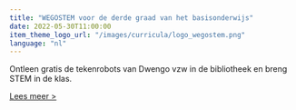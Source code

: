 ```yaml
---
title: "WEGOSTEM voor de derde graad van het basisonderwijs"
date: 2022-05-30T11:00:00
item_theme_logo_url: "/images/curricula/logo_wegostem.png"
language: "nl"
---
```


Ontleen gratis de tekenrobots van Dwengo vzw in de bibliotheek en breng STEM in de klas.

[Lees meer >](https://istem.be/blog/wegostem-voor-de-derde-graad-van-het-basisonderwijs/?lid=6738)
